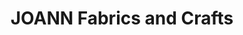 ---
title: "JOANN Fabrics and Crafts"
url: /silverdale-plaza/joann-fabrics-and-crafts/
shop: craft
---